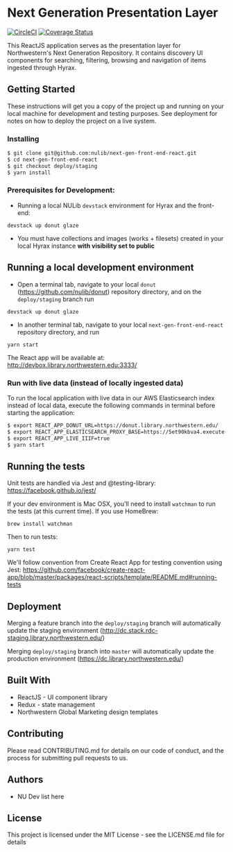 # Next Generation Presentation Layer

[![CircleCI](https://circleci.com/gh/nulib/next-gen-front-end-react.svg?style=svg)](https://circleci.com/gh/nulib/next-gen-front-end-react) [![Coverage Status](https://coveralls.io/repos/github/nulib/next-gen-front-end-react/badge.svg?branch=deploy/staging)](https://coveralls.io/github/nulib/next-gen-front-end-react?branch=deploy/staging)

This ReactJS application serves as the presentation layer for Northwestern's Next Generation Repository. It contains discovery UI components for searching, filtering, browsing and navigation of items ingested through Hyrax.

## Getting Started

These instructions will get you a copy of the project up and running on your local machine for development and testing purposes. See deployment for notes on how to deploy the project on a live system.

### Installing

```bash
$ git clone git@github.com:nulib/next-gen-front-end-react.git
$ cd next-gen-front-end-react
$ git checkout deploy/staging
$ yarn install
```

### Prerequisites for Development:

- Running a local NULib `devstack` environment for Hyrax and the front-end:

```
devstack up donut glaze
```

- You must have collections and images (works + filesets) created in your local Hyrax instance **with visibility set to public**

## Running a local development environment

- Open a terminal tab, navigate to your local `donut` (https://github.com/nulib/donut) repository directory, and on the `deploy/staging` branch run

```
devstack up donut glaze
```

- In another terminal tab, navigate to your local `next-gen-front-end-react` repository directory, and run

```
yarn start
```

The React app will be available at: http://devbox.library.northwestern.edu:3333/

### Run with live data (instead of locally ingested data)

To run the local application with live data in our AWS Elasticsearch index instead of local data, execute the following commands in terminal before starting the application:

```bash
$ export REACT_APP_DONUT_URL=https://donut.library.northwestern.edu/
$ export REACT_APP_ELASTICSEARCH_PROXY_BASE=https://5et90kbva4.execute-api.us-east-1.amazonaws.com/latest/
$ export REACT_APP_LIVE_IIIF=true
$ yarn start
```

## Running the tests

Unit tests are handled via Jest and @testing-library:
https://facebook.github.io/jest/

If your dev environment is Mac OSX, you'll need to install `watchman` to run the tests (at this current time). If you use HomeBrew:

```
brew install watchman
```

Then to run tests:

```
yarn test
```

We'll follow convention from Create React App for testing convention using Jest:
https://github.com/facebook/create-react-app/blob/master/packages/react-scripts/template/README.md#running-tests

## Deployment

Merging a feature branch into the `deploy/staging` branch will automatically update the staging environment (http://dc.stack.rdc-staging.library.northwestern.edu/)

Merging `deploy/staging` branch into `master` will automatically update the production environment (https://dc.library.northwestern.edu/)

## Built With

- ReactJS - UI component library
- Redux - state management
- Northwestern Global Marketing design templates

## Contributing

Please read CONTRIBUTING.md for details on our code of conduct, and the process for submitting pull requests to us.

## Authors

- NU Dev list here

## License

This project is licensed under the MIT License - see the LICENSE.md file for details
